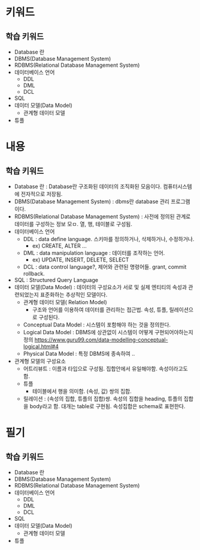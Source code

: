 # 키워드

## 학습 키워드

- Database 란
- DBMS(Database Management System)
- RDBMS(Relational Database Management System)
- 데이터베이스 언어
  - DDL
  - DML
  - DCL
- SQL
- 데이터 모델(Data Model)
  - 관계형 데이터 모델
- 튜플

# 내용

## 학습 키워드

- Database 란 : Database란 구조화된 데이터의 조직화된 모음이다. 컴퓨터시스템에 전자적으로 저장됨.
- DBMS(Database Management System) : dbms란 database 관리 프로그램이다.
- RDBMS(Relational Database Management System) : 사전에 정의된 관계로 데이터를 구성하는 정보 모ㅁ. 열, 행, 테이블로 구성됨.
- 데이터베이스 언어
  - DDL : data define language. 스키마를 정의하거나, 삭제하거나, 수정하거나.
    - ex) CREATE, ALTER ...
  - DML : data manipulation language : 데이터를 조작하는 언어.
    - ex) UPDATE, INSERT, DELETE, SELECT
  - DCL : data control language?, 제어와 관련된 명령어들. grant, commit rollback.
- SQL : Structured Query Language
- 데이터 모델(Data Model) : 데이터의 구성요소가 서로 및 실제 엔티티의 속성과 관련되었는지 표준화하는 추상적인 모델이다.
  - 관계형 데이터 모델( Relation Model)
    - 구조와 언어를 이용하여 데이터를 관리하는 접근법. 속성, 튜플, 릴레이션으로 구성된다.
  - Conceptual Data Model : 시스템이 포함해야 하는 것을 정의한다.
  - Logical Data Model : DBMS에 상관없이 시스템이 어떻게 구현되어야하는지 정의
    https://www.guru99.com/data-modelling-conceptual-logical.html#4
  - Physical Data Model : 특정 DBMS에 종속하여 ..
- 관계형 모델의 구성요소
  - 어트리뷰트 : 이름과 타입으로 구성됨. 집합안에서 유일해야함. 속성이라고도 함.
  - 튜플
    - 테이블에서 행을 의미함. (속성, 값) 쌍의 집합.
  - 릴레이션 : (속성의 집합, 튜플의 집합)쌍. 속성의 집합을 heading, 튜플의 집합을 body라고 함.
    대개는 table로 구현됨. 속성집합은 schema로 표현한다.

# 필기

## 학습 키워드

- Database 란
- DBMS(Database Management System)
- RDBMS(Relational Database Management System)
- 데이터베이스 언어
  - DDL
  - DML
  - DCL
- SQL
- 데이터 모델(Data Model)
  - 관계형 데이터 모델
- 튜플

